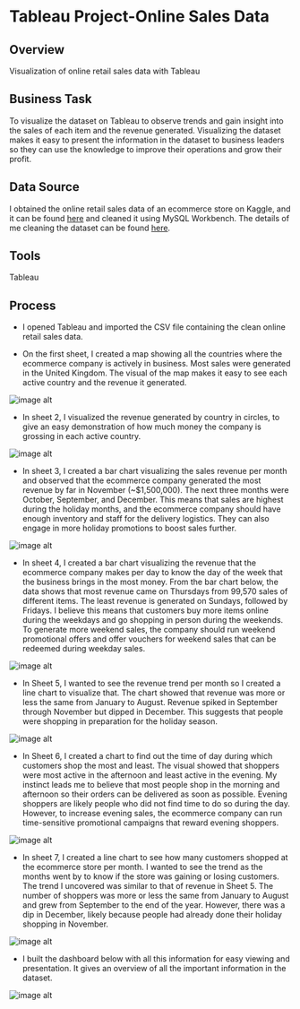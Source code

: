 # Tableau Project-Online Sales Data

## Overview

Visualization of online retail sales data with Tableau

## Business Task

To visualize the dataset on Tableau to observe trends and gain insight into the sales of each item and the revenue generated. Visualizing the dataset makes it easy to present the information in the dataset to business leaders so they can use the knowledge to improve their operations and grow their profit.

## Data Source

I obtained the online retail sales data of an ecommerce store on Kaggle, and it can be found [here](https://www.kaggle.com/datasets/umerkk12/online-retail-business) and cleaned it using MySQL Workbench. The details of me cleaning the dataset can be found [here](https://github.com/jefferyokpala/MySQL-Project-Ecommerce-Online-Sales).

## Tools

Tableau

## Process

* I opened Tableau and imported the CSV file containing the clean online retail sales data.

* On the first sheet, I created a map showing all the countries where the ecommerce company is actively in business. Most sales were generated in the United Kingdom. The visual of the map makes it easy to see each active country and the revenue it generated.

![image alt](https://github.com/jefferyokpala/Tableau-Project-Online-Sales-Data/blob/main/images/image4.png?raw=true)

* In sheet 2, I visualized the revenue generated by country in circles, to give an easy demonstration of how much money the company is grossing in each active country.

![image alt](https://github.com/jefferyokpala/Tableau-Project-Online-Sales-Data/blob/main/images/image2.png?raw=true)

* In sheet 3, I created a bar chart visualizing the sales revenue per month and observed that the ecommerce company generated the most revenue by far in November (~$1,500,000). The next three months were October, September, and December. This means that sales are highest during the holiday months, and the ecommerce company should have enough inventory and staff for the delivery logistics. They can also engage in more holiday promotions to boost sales further.

![image alt](https://github.com/jefferyokpala/Tableau-Project-Online-Sales-Data/blob/main/images/image3.png?raw=true)

* In sheet 4, I created a bar chart visualizing the revenue that the ecommerce company makes per day to know the day of the week that the business brings in the most money. From the bar chart below, the data shows that most revenue came on Thursdays from 99,570 sales of different items. The least revenue is generated on Sundays, followed by Fridays. I believe this means that customers buy more items online during the weekdays and go shopping in person during the weekends. To generate more weekend sales, the company should run weekend promotional offers and offer vouchers for weekend sales that can be redeemed during weekday sales.

![image alt](https://github.com/jefferyokpala/Tableau-Project-Online-Sales-Data/blob/main/images/image6.png?raw=true)

* In Sheet 5, I wanted to see the revenue trend per month so I created a line chart to visualize that. The chart showed that revenue was more or less the same from January to August. Revenue spiked in September through November but dipped in December. This suggests that people were shopping in preparation for the holiday season.

![image alt](https://github.com/jefferyokpala/Tableau-Project-Online-Sales-Data/blob/main/images/image5.png?raw=true)

* In Sheet 6, I created a chart to find out the time of day during which customers shop the most and least. The visual showed that shoppers were most active in the afternoon and least active in the evening. My instinct leads me to believe that most people shop in the morning and afternoon so their orders can be delivered as soon as possible. Evening shoppers are likely people who did not find time to do so during the day. However, to increase evening sales, the ecommerce company can run time-sensitive promotional campaigns that reward evening shoppers.

![image alt](https://github.com/jefferyokpala/Tableau-Project-Online-Sales-Data/blob/main/images/image1.png?raw=true)

* In sheet 7, I created a line chart to see how many customers shopped at the ecommerce store per month. I wanted to see the trend as the months went by to know if the store was gaining or losing customers. The trend I uncovered was similar to that of revenue in Sheet 5. The number of shoppers was more or less the same from January to August and grew from September to the end of the year. However, there was a dip in December, likely because people had already done their holiday shopping in November.

![image alt](https://github.com/jefferyokpala/Tableau-Project-Online-Sales-Data/blob/main/images/image7.png?raw=true)

* I built the dashboard below with all this information for easy viewing and presentation. It gives an overview of all the important information in the dataset.

![image alt](https://github.com/jefferyokpala/Tableau-Project-Online-Sales-Data/blob/main/images/image8.png?raw=true)
